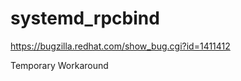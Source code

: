 systemd_rpcbind
===============

https://bugzilla.redhat.com/show_bug.cgi?id=1411412

Temporary Workaround

